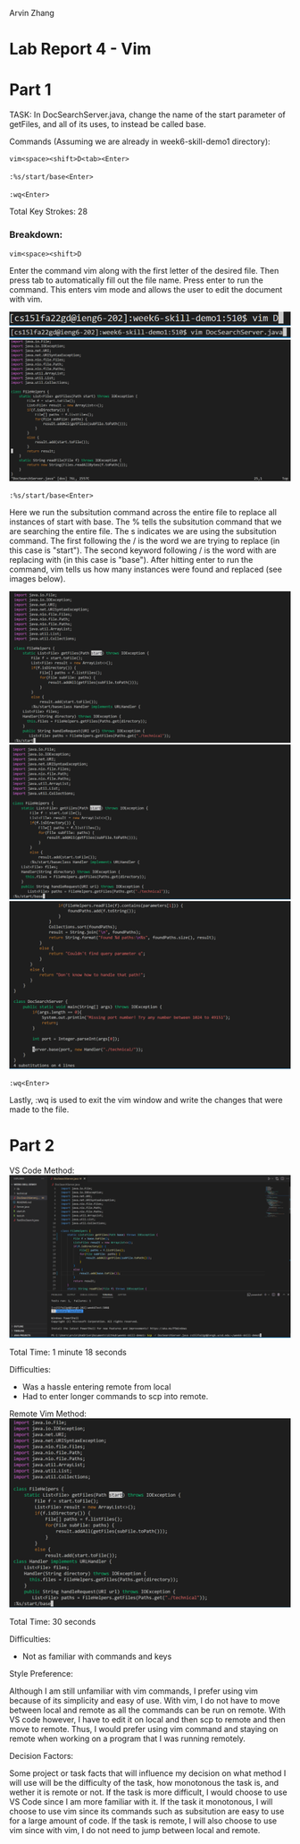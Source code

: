 Arvin Zhang

# Lab Report 4 - Vim

# Part 1

TASK: In DocSearchServer.java, change the name of the start parameter of getFiles, and all of its uses, to instead be called base.

Commands (Assuming we are already in week6-skill-demo1 directory):

```
vim<space><shift>D<tab><Enter>

:%s/start/base<Enter>

:wq<Enter>
```

Total Key Strokes: 28

### Breakdown:

```
vim<space><shift>D
```

Enter the command vim along with the first letter of the desired file. Then press tab to automatically fill out the file name. Press enter to run the command. This enters vim mode and allows the user to edit the document with vim.

![vim d1](./LabReport4Imgs/vimD1.png)
![vim d2](./LabReport4Imgs/vimD2.png)
![vim d3](./LabReport4Imgs/vimD3.png)

```
:%s/start/base<Enter>

```

Here we run the subsitution command across the entire file to replace all instances of start with base. The % tells the subsitution command that we are searching the entire file. The s indicates we are using the subsitution command. The first following the / is the word we are trying to replace (in this case is "start"). The second keyword following / is the word with are replacing with (in this case is "base"). After hitting enter to run the command, vim tells us how many instances were found and replaced (see images below).

![replace 1](./LabReport4Imgs/replace1.png)
![replace 2](./LabReport4Imgs/replace2.png)
![replace 4](./LabReport4Imgs/replace4.png)

```
:wq<Enter>
```

Lastly, :wq is used to exit the vim window and write the changes that were made to the file.

# Part 2

VS Code Method:
![vscode](./LabReport4Imgs/vscode.png)

Total Time: 1 minute 18 seconds

Difficulties:

- Was a hassle entering remote from local
- Had to enter longer commands to scp into remote.

Remote Vim Method:
![replace](./LabReport4Imgs/replace3.png)

Total Time: 30 seconds

Difficulties:

- Not as familiar with commands and keys

Style Preference:

Although I am still unfamiliar with vim commands, I prefer using vim because of its simplicity and easy of use. With vim, I do not have to move between local and remote as all the commands can be run on remote. With VS code however, I have to edit it on local and then scp to remote and then move to remote. Thus, I would prefer using vim command and staying on remote when working on a program that I was running remotely.

Decision Factors:

Some project or task facts that will influence my decision on what method I will use will be the difficulty of the task, how monotonous the task is, and wether it is remote or not. If the task is more difficult, I would choose to use VS Code since I am more familiar with it. If the task it monotonous, I will choose to use vim since its commands such as subsitution are easy to use for a large amount of code. If the task is remote, I will also choose to use vim since with vim, I do not need to jump between local and remote.
